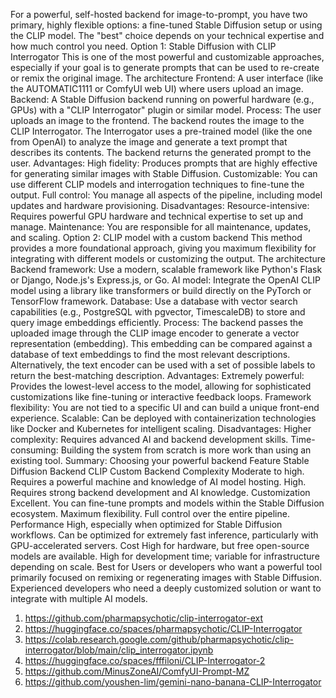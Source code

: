 For a powerful, self-hosted backend for image-to-prompt, you have two primary, highly flexible options: a fine-tuned Stable Diffusion setup or using the CLIP model. The "best" choice depends on your technical expertise and how much control you need. 
Option 1: Stable Diffusion with CLIP Interrogator
This is one of the most powerful and customizable approaches, especially if your goal is to generate prompts that can be used to re-create or remix the original image. 
The architecture
Frontend: A user interface (like the AUTOMATIC1111 or ComfyUI web UI) where users upload an image.
Backend: A Stable Diffusion backend running on powerful hardware (e.g., GPUs) with a "CLIP Interrogator" plugin or similar model.
Process:
The user uploads an image to the frontend.
The backend routes the image to the CLIP Interrogator.
The Interrogator uses a pre-trained model (like the one from OpenAI) to analyze the image and generate a text prompt that describes its contents.
The backend returns the generated prompt to the user.
Advantages:
High fidelity: Produces prompts that are highly effective for generating similar images with Stable Diffusion.
Customizable: You can use different CLIP models and interrogation techniques to fine-tune the output.
Full control: You manage all aspects of the pipeline, including model updates and hardware provisioning.
Disadvantages:
Resource-intensive: Requires powerful GPU hardware and technical expertise to set up and manage.
Maintenance: You are responsible for all maintenance, updates, and scaling. 
Option 2: CLIP model with a custom backend
This method provides a more foundational approach, giving you maximum flexibility for integrating with different models or customizing the output. 
The architecture
Backend framework: Use a modern, scalable framework like Python's Flask or Django, Node.js's Express.js, or Go.
AI model: Integrate the OpenAI CLIP model using a library like transformers or build directly on the PyTorch or TensorFlow framework.
Database: Use a database with vector search capabilities (e.g., PostgreSQL with pgvector, TimescaleDB) to store and query image embeddings efficiently.
Process:
The backend passes the uploaded image through the CLIP image encoder to generate a vector representation (embedding).
This embedding can be compared against a database of text embeddings to find the most relevant descriptions.
Alternatively, the text encoder can be used with a set of possible labels to return the best-matching description.
Advantages:
Extremely powerful: Provides the lowest-level access to the model, allowing for sophisticated customizations like fine-tuning or interactive feedback loops.
Framework flexibility: You are not tied to a specific UI and can build a unique front-end experience.
Scalable: Can be deployed with containerization technologies like Docker and Kubernetes for intelligent scaling.
Disadvantages:
Higher complexity: Requires advanced AI and backend development skills.
Time-consuming: Building the system from scratch is more work than using an existing tool. 
Summary: Choosing your powerful backend
Feature 	Stable Diffusion Backend	CLIP Custom Backend
Complexity	Moderate to high. Requires a powerful machine and knowledge of AI model hosting.	High. Requires strong backend development and AI knowledge.
Customization	Excellent. You can fine-tune prompts and models within the Stable Diffusion ecosystem.	Maximum flexibility. Full control over the entire pipeline.
Performance	High, especially when optimized for Stable Diffusion workflows.	Can be optimized for extremely fast inference, particularly with GPU-accelerated servers.
Cost	High for hardware, but free open-source models are available.	High for development time; variable for infrastructure depending on scale.
Best for	Users or developers who want a powerful tool primarily focused on remixing or regenerating images with Stable Diffusion.	Experienced developers who need a deeply customized solution or want to integrate with multiple AI models.

1. https://github.com/pharmapsychotic/clip-interrogator-ext
2. https://huggingface.co/spaces/pharmapsychotic/CLIP-Interrogator
3. https://colab.research.google.com/github/pharmapsychotic/clip-interrogator/blob/main/clip_interrogator.ipynb
4. https://huggingface.co/spaces/fffiloni/CLIP-Interrogator-2
5. https://github.com/MinusZoneAI/ComfyUI-Prompt-MZ
6. https://github.com/youshen-lim/gemini-nano-banana-CLIP-Interrogator